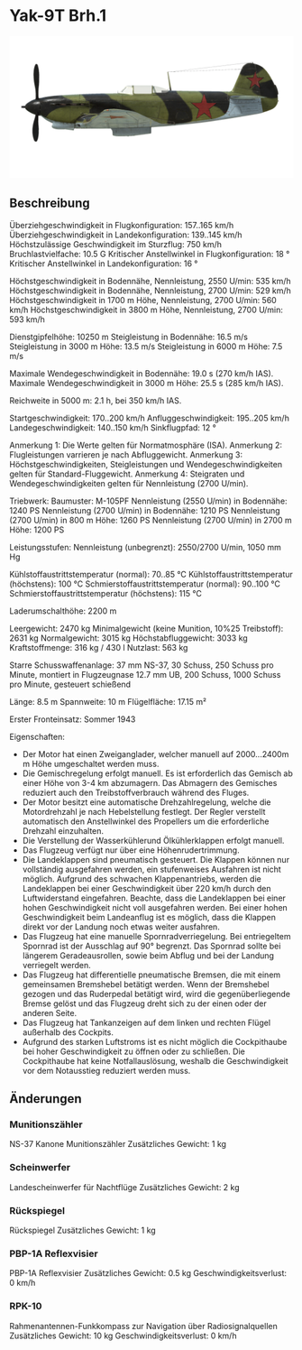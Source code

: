 # Yak-9T Brh.1

![yak9ts1](../images/yak9ts1.png)

## Beschreibung

Überziehgeschwindigkeit in Flugkonfiguration: 157..165 km/h
Überziehgeschwindigkeit in Landekonfiguration: 139..145 km/h
Höchstzulässige Geschwindigkeit im Sturzflug: 750 km/h
Bruchlastvielfache: 10.5 G
Kritischer Anstellwinkel in Flugkonfiguration: 18 °
Kritischer Anstellwinkel in Landekonfiguration: 16 °

Höchstgeschwindigkeit in Bodennähe, Nennleistung, 2550 U/min: 535 km/h
Höchstgeschwindigkeit in Bodennähe, Nennleistung, 2700 U/min: 529 km/h
Höchstgeschwindigkeit in 1700 m Höhe, Nennleistung, 2700 U/min: 560 km/h
Höchstgeschwindigkeit in 3800 m Höhe, Nennleistung, 2700 U/min: 593 km/h

Dienstgipfelhöhe: 10250 m
Steigleistung in Bodennähe: 16.5 m/s
Steigleistung in 3000 m Höhe: 13.5 m/s
Steigleistung in 6000 m Höhe: 7.5 m/s

Maximale Wendegeschwindigkeit in Bodennähe: 19.0 s (270 km/h IAS).
Maximale Wendegeschwindigkeit in 3000 m Höhe: 25.5 s (285 km/h IAS).

Reichweite in 5000 m: 2.1 h, bei 350 km/h IAS.

Startgeschwindigkeit: 170..200 km/h
Anfluggeschwindigkeit: 195..205 km/h
Landegeschwindigkeit: 140..150 km/h
Sinkflugpfad: 12 °

Anmerkung 1: Die Werte gelten für Normatmosphäre (ISA).
Anmerkung 2: Flugleistungen varrieren je nach Abfluggewicht.
Anmerkung 3: Höchstgeschwindigkeiten, Steigleistungen und Wendegeschwindigkeiten gelten für Standard-Fluggewicht.
Anmerkung 4: Steigraten und Wendegeschwindigkeiten gelten für Nennleistung (2700 U/min).

Triebwerk:
Baumuster: M-105PF
Nennleistung (2550 U/min) in Bodennähe: 1240 PS
Nennleistung (2700 U/min) in Bodennähe: 1210 PS
Nennleistung (2700 U/min) in 800 m Höhe: 1260 PS
Nennleistung (2700 U/min) in 2700 m Höhe: 1200 PS

Leistungsstufen:
Nennleistung (unbegrenzt): 2550/2700 U/min, 1050 mm Hg

Kühlstoffaustrittstemperatur (normal): 70..85 °C
Kühlstoffaustrittstemperatur (höchstens): 100 °C
Schmierstoffaustrittstemperatur (normal): 90..100 °C
Schmierstoffaustrittstemperatur (höchstens): 115 °C

Laderumschalthöhe: 2200 m

Leergewicht: 2470 kg
Minimalgewicht (keine Munition, 10%25 Treibstoff): 2631 kg
Normalgewicht: 3015 kg
Höchstabfluggewicht: 3033 kg
Kraftstoffmenge: 316 kg / 430 l
Nutzlast: 563 kg

Starre Schusswaffenanlage:
37 mm NS-37, 30 Schuss, 250 Schuss pro Minute, montiert in Flugzeugnase
12.7 mm UB, 200 Schuss, 1000 Schuss pro Minute, gesteuert schießend

Länge: 8.5 m
Spannweite: 10 m
Flügelfläche: 17.15 m²

Erster Fronteinsatz: Sommer 1943

Eigenschaften:
- Der Motor hat einen Zweiganglader, welcher manuell auf 2000...2400m m Höhe umgeschaltet werden muss.
- Die Gemischregelung erfolgt manuell. Es ist erforderlich das Gemisch ab einer Höhe von 3-4 km abzumagern. Das Abmagern des Gemisches reduziert auch den Treibstoffverbrauch während des Fluges.
- Der Motor besitzt eine automatische Drehzahlregelung, welche die Motordrehzahl je nach Hebelstellung festlegt. Der Regler verstellt automatisch den Anstellwinkel des Propellers um die erforderliche Drehzahl einzuhalten.
- Die Verstellung der Wasserkühlerund Ölkühlerklappen erfolgt manuell.
- Das Flugzeug verfügt nur über eine Höhenrudertrimmung.
- Die Landeklappen sind pneumatisch gesteuert. Die Klappen können nur vollständig ausgefahren werden, ein stufenweises Ausfahren ist nicht möglich. Aufgrund des schwachen Klappenantriebs, werden die Landeklappen bei einer Geschwindigkeit über 220 km/h durch den Luftwiderstand eingefahren. Beachte, dass die Landeklappen bei einer hohen Geschwindigkeit nicht voll ausgefahren werden. Bei einer hohen Geschwindigkeit beim Landeanflug ist es möglich, dass die Klappen direkt vor der Landung noch etwas weiter ausfahren.
- Das Flugzeug hat eine manuelle Spornradverriegelung. Bei entriegeltem Spornrad ist der Ausschlag auf 90° begrenzt. Das Spornrad sollte bei längerem Geradeausrollen, sowie beim Abflug und bei der Landung verriegelt werden.
- Das Flugzeug hat differentielle pneumatische Bremsen, die mit einem gemeinsamen Bremshebel betätigt werden. Wenn der Bremshebel gezogen und das Ruderpedal betätigt wird, wird die gegenüberliegende Bremse gelöst und das Flugzeug dreht sich zu der einen oder der anderen Seite.
- Das Flugzeug hat Tankanzeigen auf dem linken und rechten Flügel außerhalb des Cockpits.
- Aufgrund des starken Luftstroms ist es nicht möglich die Cockpithaube bei hoher Geschwindigkeit zu öffnen oder zu schließen. Die Cockpithaube hat keine Notfallauslösung, weshalb die Geschwindigkeit vor dem Notausstieg reduziert werden muss.

## Änderungen


### Munitionszähler

NS-37 Kanone Munitionszähler
Zusätzliches Gewicht: 1 kg


### Scheinwerfer

Landescheinwerfer für Nachtflüge
Zusätzliches Gewicht: 2 kg


### Rückspiegel

Rückspiegel
Zusätzliches Gewicht: 1 kg


### PBP-1A Reflexvisier

PBP-1A Reflexvisier
Zusätzliches Gewicht: 0.5 kg
Geschwindigkeitsverlust: 0 km/h﻿


### RPK-10

Rahmenantennen-Funkkompass zur Navigation über Radiosignalquellen
Zusätzliches Gewicht: 10 kg
Geschwindigkeitsverlust: 0 km/h
